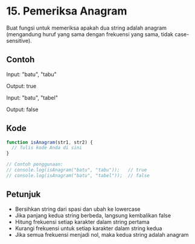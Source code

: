 # 15. Pemeriksa Anagram

Buat fungsi untuk memeriksa apakah dua string adalah anagram (mengandung huruf yang sama dengan frekuensi yang sama, tidak case-sensitive).

## Contoh

Input: "batu", "tabu"

Output: true

Input: "batu", "tabel"

Output: false

## Kode

```javascript
function isAnagram(str1, str2) {
  // Tulis kode Anda di sini
}

// Contoh penggunaan:
// console.log(isAnagram("batu", "tabu"));   // true
// console.log(isAnagram("batu", "tabel"));  // false
```

## Petunjuk
- Bersihkan string dari spasi dan ubah ke lowercase
- Jika panjang kedua string berbeda, langsung kembalikan false
- Hitung frekuensi setiap karakter dalam string pertama
- Kurangi frekuensi untuk setiap karakter dalam string kedua
- Jika semua frekuensi menjadi nol, maka kedua string adalah anagram
